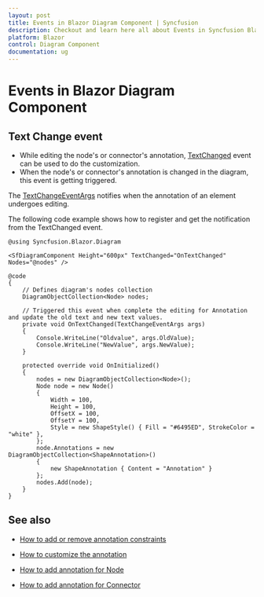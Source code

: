 ```yaml
---
layout: post
title: Events in Blazor Diagram Component | Syncfusion
description: Checkout and learn here all about Events in Syncfusion Blazor Diagram component and much more details.
platform: Blazor
control: Diagram Component
documentation: ug
---
```


# Events in Blazor Diagram Component

## Text Change event

* While editing the node's or connector's annotation, [TextChanged](https://help.syncfusion.com/cr/blazor/Syncfusion.Blazor.Diagram.SfDiagramComponent.html#Syncfusion_Blazor_Diagram_SfDiagramComponent_TextChanged) event can be used to do the customization.
* When the node's or connector's annotation is changed in the diagram, this event is getting triggered. 

The [TextChangeEventArgs](https://help.syncfusion.com/cr/blazor/Syncfusion.Blazor.Diagram.TextChangeEventArgs.html) notifies when the annotation of an element undergoes editing.

The following code example shows how to register and get the notification from the TextChanged event.

```cshtml
@using Syncfusion.Blazor.Diagram

<SfDiagramComponent Height="600px" TextChanged="OnTextChanged" Nodes="@nodes" />

@code
{
    // Defines diagram's nodes collection
    DiagramObjectCollection<Node> nodes;

    // Triggered this event when complete the editing for Annotation and update the old text and new text values.
    private void OnTextChanged(TextChangeEventArgs args)
    {
        Console.WriteLine("Oldvalue", args.OldValue);
        Console.WriteLine("NewValue", args.NewValue);
    }

    protected override void OnInitialized()
    {
        nodes = new DiagramObjectCollection<Node>();
        Node node = new Node()
        {
            Width = 100,
            Height = 100,
            OffsetX = 100,
            OffsetY = 100,
            Style = new ShapeStyle() { Fill = "#6495ED", StrokeColor = "white" },
        };
        node.Annotations = new DiagramObjectCollection<ShapeAnnotation>()
        {
            new ShapeAnnotation { Content = "Annotation" }
        };
        nodes.Add(node);
    }
}
```

## See also

* [How to add or remove annotation constraints](../constraints/#annotation-constraints)

* [How to customize the annotation](./appearance)

* [How to add annotation for Node](./node-annotation)

* [How to add annotation for Connector](./connector-annotation)
